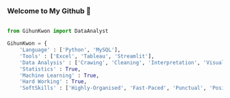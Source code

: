 <!-- ### ![header](https://capsule-render.vercel.app/api?type=transparent&color=0969DA&height=200&section=header&text=Welcome%20to%20My%20Github&fontSize=50&fontColor=00FF00) -->

### Welcome to My Github 👋

```python

from GihunKwon import DataAnalyst

GihunKwon = {
    'Language' : ['Python', 'MySQL'],
    'Tools' : ['Excel', 'Tableau', 'Streamlit'],
    'Data Analysis' : ['Crawing', 'Cleaning', 'Interpretation', 'Visualisation'],
    'Statistics' : True,
    'Machine Learning' : True,
    'Hard Working' : True,
    'SoftSkills' : ['Highly-Organised', 'Fast-Paced', 'Punctual', 'Positive', 'Adept', 'Detail-Oriented']




```



<!--
**GRetriever/GRetriever** is a ✨ _special_ ✨ repository because its `README.md` (this file) appears on your GitHub profile.

Here are some ideas to get you started:

- 🔭 I’m currently working on ...
- 🌱 I’m currently learning ...
- 👯 I’m looking to collaborate on ...
- 🤔 I’m looking for help with ...
- 💬 Ask me about ...
- 📫 How to reach me: ...
- 😄 Pronouns: ...
- ⚡ Fun fact: ...
-->
